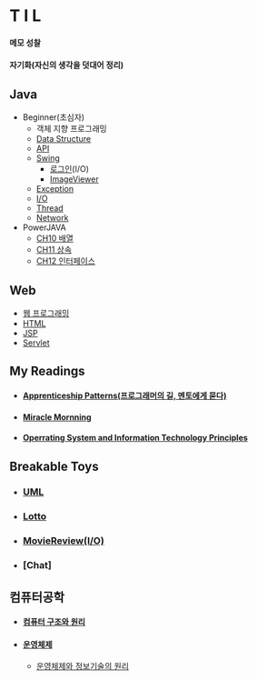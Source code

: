 
T I L
=====
#### 메모 성찰
#### 자기화(자신의 생각을 덧대어 정리)

## Java
  * Beginner(초심자)
    * 객체 지향 프로그래밍
    * [Data Structure](https://github.com/1000004/TIL/tree/main/Java/Data_Structure)
    * [API](https://github.com/1000004/TIL/tree/main/Java/API)
    * [Swing](https://github.com/1000004/TIL/tree/main/Swing)
        * [로그인](https://github.com/1000004/PERSONAL-PROJECTS/tree/project/Login)(I/O)
        * [ImageViewer](https://github.com/1000004/PERSONAL-PROJECTS/tree/project/ImageViewer)
    * [Exception](https://github.com/1000004/TIL/tree/main/Java/Exception)
    * [I/O](https://github.com/1000004/TIL/tree/main/IO#readme)
    * [Thread](https://github.com/1000004/TIL/tree/main/Thread)
    * [Network](https://github.com/yeRim650/TIL/tree/main/Network)
  * PowerJAVA
    * [CH10 배열](https://github.com/1000004/TLI/tree/main/Java/CH10_%EB%B0%B0%EC%97%B4)
    * [CH11 상속](https://github.com/1000004/TLI/tree/main/Java/CH11_%EC%83%81%EC%86%8D)
    * [CH12 인터페이스](https://github.com/1000004/TIL/tree/main/Java/CH12_%EC%9D%B8%ED%84%B0%ED%8E%98%EC%9D%B4%EC%8A%A4)
 ## Web
  * [웹 프로그래밍](https://github.com/yeRim650/TIL/blob/main/web/web_basic.md)
  * [HTML](https://github.com/yeRim650/TIL/tree/main/HTML)
  * [JSP](https://github.com/yeRim650/TIL/tree/main/jsp)
  * [Servlet](https://github.com/yeRim650/TIL/tree/main/servlet)
 ## My Readings
  * #### [Apprenticeship Patterns(프로그래머의 길, 멘토에게 묻다)](https://github.com/1000004/TIL/blob/main/ApprenticeshipPatterns.md)
  * #### [Miracle Mornning](https://github.com/1000004/TIL/blob/main/MIRACLE_MORNNING.md)
  * #### [Operrating System and Information Technology Principles](https://github.com/1000004/TIL/tree/main/OS/ositp)
## Breakable Toys
 * ### [UML](https://github.com/1000004/PERSONAL-PROJECTS/tree/project/star)
 * ### [Lotto](https://github.com/1000004/PERSONAL-PROJECTS/tree/project/Lotto)
 * ### [MovieReview(I/O)](https://github.com/yeRim650/PERSONAL-PROJECTS/tree/project/MovieReview)
 * ### [Chat]
## 컴퓨터공학
 * #### [컴퓨터 구조와 원리](https://github.com/1000004/TIL/blob/main/computer_architectur.md)
 * #### [운영체제](https://github.com/1000004/TIL/tree/main/OS)
   * [운영체제와 정보기술의 원리](https://github.com/1000004/TIL/tree/main/OS/ositp)

